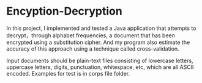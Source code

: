 # Encyption-Decryption

In this project, I implemented and tested a Java application that attempts to decrypt，through alphabet frequencies, a document that has been encrypted using a substitution cipher. And my program also estimate the accuracy of this approach using a technique called cross-validation.

Input documents should be plain-text files consisting of lowercase letters, uppercase letters, digits, punctuation, whitespace, etc, which are all ASCII encoded. Examples for test is in corps file folder.
